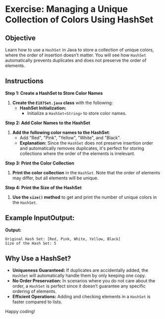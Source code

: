 # Exercise: Managing a Unique Collection of Colors Using HashSet

## Objective
Learn how to use a `HashSet` in Java to store a collection of unique colors, where the order of insertion doesn’t matter. You will see how `HashSet` automatically prevents duplicates and does not preserve the order of elements.

## Instructions

**Step 1: Create a HashSet to Store Color Names**

1. **Create the `E187Set.java` class** with the following:
    - **HashSet Initialization:**
        - Initialize a `HashSet<String>` to store color names.

**Step 2: Add Color Names to the HashSet**

1. **Add the following color names to the HashSet**:
    - Add "Red", "Pink", "Yellow", "White", and "Black".
    - **Explanation:** Since the `HashSet` does not preserve insertion order and automatically removes duplicates, it's perfect for storing collections where the order of the elements is irrelevant.

**Step 3: Print the Color Collection**

1. **Print the color collection** in the `HashSet`. Note that the order of elements may differ, but all elements will be unique.

**Step 4: Print the Size of the HashSet**

1. **Use the `size()` method** to get and print the number of unique colors in the `HashSet`.


## Example InputOutput:

**Output:**

```plaintext
Original Hash Set: [Red, Pink, White, Yellow, Black]
Size of the Hash Set: 5
```

## Why Use a HashSet?

- **Uniqueness Guaranteed:** If duplicates are accidentally added, the `HashSet` will automatically handle them by only keeping one copy.
- **No Order Preservation:** In scenarios where you do not care about the order, a `HashSet` is perfect since it doesn’t guarantee any specific ordering of elements.
- **Efficient Operations:** Adding and checking elements in a `HashSet` is faster compared to lists.

Happy coding!